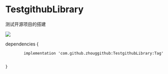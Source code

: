 # TestgithubLibrary
测试开源项目的搭建

[![](https://jitpack.io/v/zhouggithub/TestgithubLibrary.svg)](https://jitpack.io/#zhouggithub/TestgithubLibrary)

dependencies {


	        implementation 'com.github.zhouggithub:TestgithubLibrary:Tag'
		
		
	}
